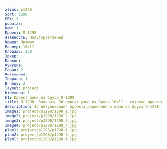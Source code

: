 ```yaml
---
alias: p1298
Sort: 1298
FBX: 1
popular: 
new: 1
Проект: П-1298
Этажность: Полутораэтажный
Крыша: Прямая
Размер: 10х11
Площадь: 138
Эркер: 
Балкон: 
Кукушка: 
Гараж: 2
Котельная: 
Терраса: 1
В чашу: 2
layout: project
hidemenu: 1
h1: Проект дома из бруса П-1298
title: П-1298. Заказать 3d проект дома из бруса 10х11 - готовые проекты
description: 3d визуализация проекта деревянного дома из бруса П-1298. Площадь 138 м2, размер 10х11. Вы можете внести любые изменения в проект.
image1: project/p1298/1298_1.jpg
image2: project/p1298/1298_2.jpg
image3: project/p1298/1298_3.jpg
image4: project/p1298/1298_4.jpg
plan1: project/p1298/p1298-1.jpg
plan2: project/p1298/p1298-2.jpg
planl: project/p1298/p1298-f.jpg
---
```

